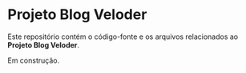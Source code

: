 # Projeto Blog Veloder

Este repositório contém o código-fonte e os arquivos relacionados ao **Projeto Blog Veloder**.

Em construção.